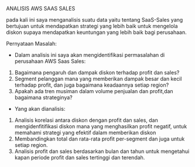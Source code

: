 ANALISIS AWS SAAS SALES

pada kali ini saya menganalisis suatu data yaitu tentang SaaS-Sales yang bertujuan untuk mendapatkan strategi yang lebih baik
untuk mengelola diskon supaya mendapatkan keuntungan yang lebih baik bagi perusahaan.

Pernyataan Masalah:

- Dalam analisis ini saya akan mengidentifikasi permasalahan di perusahaan AWS Saas Sales:
1. Bagaimana pengaruh dan dampak diskon terhadap profit dan sales?
2. Segment pelanggan mana yang memberikan dampak besar dan kecil terhadap profit, dan juga bagaimana keadaannya setiap region?
3. Apakah ada tren musiman dalam volume penjualan dan profit,dan bagaimana strateginya?

- Yang akan dianalisis:
1. Analisis korelasi antara diskon dengan profit dan sales, dan mengidenfitifikasi diskon mana yang menghasilkan profit negatif,
   untuk memahami strategi yang efektif dalam memberikan diskon
2. Membandingkan total dan rata-rata profit per-segment dan juga untuk setiap region.
3. Analisis profit dan sales berdasarkan bulan dan tahun untuk mengetahui kapan periode profit dan sales tertinggi dan terendah.



